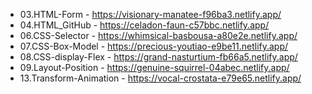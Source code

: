 * 03.HTML-Form - https://visionary-manatee-f96ba3.netlify.app/
* 04.HTML_GitHub - https://celadon-faun-c57bbc.netlify.app/
* 06.CSS-Selector - https://whimsical-basbousa-a80e2e.netlify.app/
* 07.CSS-Box-Model - https://precious-youtiao-e9be11.netlify.app/
* 08.CSS-display-Flex - https://grand-nasturtium-fb66a5.netlify.app/
* 09.Layout-Position - https://genuine-squirrel-04abec.netlify.app/
* 13.Transform-Animation - https://vocal-crostata-e79e65.netlify.app/

